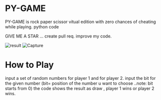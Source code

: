 
# PY-GAME
PY-GAME is rock paper scissor vitual edition with zero chances of cheating while playing.
python code



GIVE ME A STAR ...
create pull req. improve my code.



![result](https://user-images.githubusercontent.com/73294479/113382789-0271e080-93a0-11eb-9d7e-2890f045361f.PNG)
![Capture](https://user-images.githubusercontent.com/73294479/113382856-2c2b0780-93a0-11eb-9ba5-158ea2e59ceb.PNG)




# How to Play
input a set of random numbers for player 1 and for player 2.
input the bit for the given number (bit= position of the number u want  to choose ..note: bit starts from 0)
the code shows the result as draw , player 1 wins or player 2 wins.


